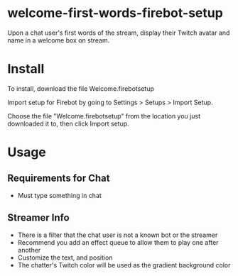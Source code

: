 # welcome-first-words-firebot-setup
Upon a chat user's first words of the stream, display their Twitch avatar and name in a welcome box on stream.

# Install
To install, download the file Welcome.firebotsetup

Import setup for Firebot by going to Settings > Setups > Import Setup.

Choose the file "Welcome.firebotsetup" from the location you just downloaded it to, then click Import setup.

# Usage

## Requirements for Chat
+ Must type something in chat

## Streamer Info
+ There is a filter that the chat user is not a known bot or the streamer
+ Recommend you add an effect queue to allow them to play one after another
+ Customize the text, and position
+ The chatter's Twitch color will be used as the gradient background color
